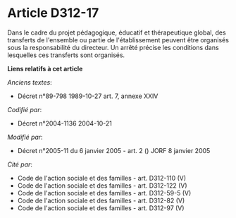 # Article D312-17

Dans le cadre du projet pédagogique, éducatif et thérapeutique global, des transferts de l'ensemble ou partie de
l'établissement peuvent être organisés sous la responsabilité du directeur. Un arrêté précise les conditions dans lesquelles
ces transferts sont organisés.

**Liens relatifs à cet article**

_Anciens textes_:

  - Décret n°89-798 1989-10-27 art. 7, annexe XXIV

_Codifié par_:

  - Décret n°2004-1136 2004-10-21

_Modifié par_:

  - Décret n°2005-11 du 6 janvier 2005 - art. 2 () JORF 8 janvier 2005

_Cité par_:

  - Code de l'action sociale et des familles - art. D312-110 (V)
  - Code de l'action sociale et des familles - art. D312-122 (V)
  - Code de l'action sociale et des familles - art. D312-59-5 (V)
  - Code de l'action sociale et des familles - art. D312-82 (V)
  - Code de l'action sociale et des familles - art. D312-97 (V)
